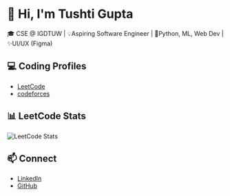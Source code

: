 # 👋 Hi, I'm Tushti Gupta

🎓 CSE @ IGDTUW | 💡Aspiring Software Engineer | 🌱Python, ML, Web Dev | ✨UI/UX (Figma)

## 💻 Coding Profiles
- [LeetCode](https://leetcode.com/u/tushtigupta11/)
- [codeforces](https://codeforces.com/profile/tushti11)

## 📊 LeetCode Stats
![LeetCode Stats](https://leetcard.jacoblin.cool/tushtigupta11?theme=dark&font=Abel)


## 📫 Connect
- [LinkedIn](https://www.linkedin.com/in/tushti-gupta-aa761323b/)
- [GitHub](https://github.com/tushti11/)


<!--
**Tushti11/Tushti11** is a ✨ _special_ ✨ repository because its `README.md` (this file) appears on your GitHub profile.

Here are some ideas to get you started:

- 🔭 I’m currently working on ...
- 🌱 I’m currently learning ...
- 👯 I’m looking to collaborate on ...
- 🤔 I’m looking for help with ...
- 💬 Ask me about ...
- 📫 How to reach me: ...
- 😄 Pronouns: ...
- ⚡ Fun fact: ...
-->
